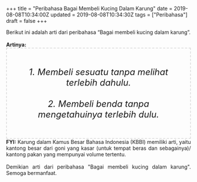 +++
title = "Peribahasa Bagai Membeli Kucing Dalam Karung"
date = 2019-08-08T10:34:00Z
updated = 2019-08-08T10:34:30Z
tags = ["Peribahasa"]
draft = false
+++

<div dir="ltr" style="text-align: left;" trbidi="on"><div style="text-align: justify;">Berikut ini adalah arti dari peribahasa “Bagai membeli kucing dalam karung”.</div><br /><div style="text-align: justify;"><b>Artinya:</b></div><div style="border: 2px dashed #ddd; font-size: 24px; height: auto; margin: 0 auto; padding: 50px; text-align: center; width: auto;"><i>1. Membeli sesuatu tanpa melihat terlebih dahulu.<br /><br />2. Membeli benda tanpa mengetahuinya terlebih dulu.</i></div><div style="text-align: justify;"><b>FYI:</b> Karung dalam Kamus Besar Bahasa Indonesia (KBBI) memiliki arti, yaitu kantong besar dari goni yang kasar (untuk tempat beras dan sebagainya)/ kantong pakan yang mempunyai volume tertentu.<br /><br /></div><div style="text-align: justify;">Demikian arti dari peribahasa "Bagai membeli kucing dalam karung". Semoga bermanfaat.</div></div>
